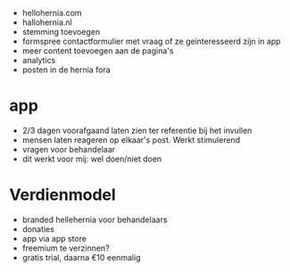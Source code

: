 - hellohernia.com
- hallohernia.nl
- stemming toevoegen
- formspree contactformulier met vraag of ze geinteresseerd zijn in app
- meer content toevoegen aan de pagina's
- analytics
- posten in de hernia fora

# app

- 2/3 dagen voorafgaand laten zien ter referentie bij het invullen
- mensen laten reageren op elkaar's post. Werkt stimulerend
- vragen voor behandelaar
- dit werkt voor mij: wel doen/niet doen

# Verdienmodel

- branded hellehernia voor behandelaars
- donaties
- app via app store
- freemium te verzinnen?
- gratis trial, daarna €10 eenmalig
